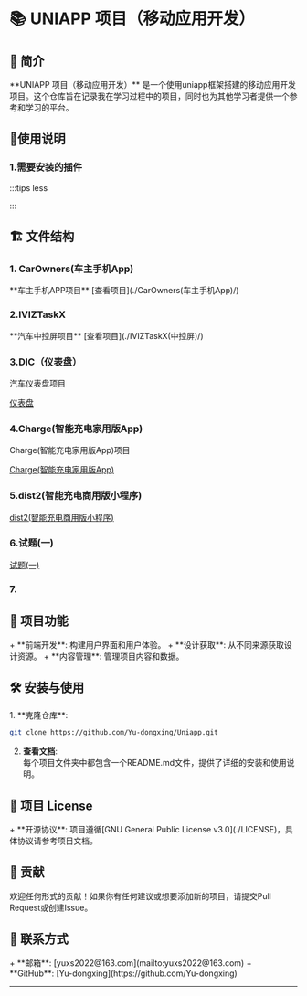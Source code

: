 <h1 id="MEF6x">📚 UNIAPP 项目（移动应用开发）</h1>
<h2 id="P9fGF">📖 简介</h2>
**UNIAPP 项目（移动应用开发）** 是一个使用uniapp框架搭建的移动应用开发项目。这个仓库旨在记录我在学习过程中的项目，同时也为其他学习者提供一个参考和学习的平台。

<h2 id="FygIB">📝使用说明</h2>
<h3 id="KNTuf">1.需要安装的插件</h3>
:::tips
less

:::

<h2 id="MiR1k">🏗️ 文件结构</h2>
<h3 id="CzwVR">1. CarOwners(车主手机App)</h3>
**车主手机APP项目**  
[查看项目](./CarOwners(车主手机App)/)

<h3 id="enOAX">2.IVIZTaskX</h3>
**汽车中控屏项目**  
[查看项目](./IVIZTaskX(中控屏)/)



<h3 id="oBCd4">3.DIC（仪表盘）</h3>
汽车仪表盘项目

[仪表盘](./DIC(仪表盘)/)

<h3 id="n8bXJ">4.Charge(智能充电家用版App)</h3>
Charge(智能充电家用版App)项目

[Charge(智能充电家用版App)](./Charge(智能充电家用版App)/)

<h3 id="SN514">5.dist2(智能充电商用版小程序)</h3>

[dist2(智能充电商用版小程序)](./dist2(智能充电商用版小程序)/)

<h3 id="ZESiI">6.试题(一)</h3>

[试题(一)](试题(一))

<h3 id="KzXZo">7.</h3>
<h2 id="XffKs">🚀 项目功能</h2>
+ **前端开发**: 构建用户界面和用户体验。
+ **设计获取**: 从不同来源获取设计资源。
+ **内容管理**: 管理项目内容和数据。

<h2 id="cbDGv">🛠️ 安装与使用</h2>
1. **克隆仓库**:

```bash
git clone https://github.com/Yu-dongxing/Uniapp.git
```

2. **查看文档**:  
每个项目文件夹中都包含一个README.md文件，提供了详细的安装和使用说明。

<h2 id="DKgBu">📜 项目 License</h2>
+ **开源协议**: 项目遵循[GNU General Public License v3.0](./LICENSE)，具体协议请参考项目文档。

<h2 id="NfwNZ">💌 贡献</h2>
欢迎任何形式的贡献！如果你有任何建议或想要添加新的项目，请提交Pull Request或创建Issue。

<h2 id="RdVsx">📧 联系方式</h2>
+ **邮箱**: [yuxs2022@163.com](mailto:yuxs2022@163.com)
+ **GitHub**: [Yu-dongxing](https://github.com/Yu-dongxing)

---

